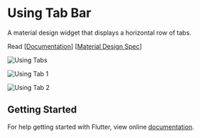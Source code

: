 # Using Tab Bar

A material design widget that displays a horizontal row of tabs.

Read [[Documentation](https://docs.flutter.io/flutter/material/TabBar-class.html)] [[Material Design Spec](https://material.io/guidelines/components/tabs.html)]

![Using Tabs](https://user-images.githubusercontent.com/74393555/99682255-d87aea00-2aa0-11eb-8fd8-f81c0d9620de.png)


![Using Tab 1](https://user-images.githubusercontent.com/74393555/99682261-d9138080-2aa0-11eb-9773-80cfc8a42cd0.png)


![Using Tab 2](https://user-images.githubusercontent.com/74393555/99682265-da44ad80-2aa0-11eb-9788-afdebd132bba.png)



## Getting Started

For help getting started with Flutter, view online [documentation](http://flutter.dev/).
